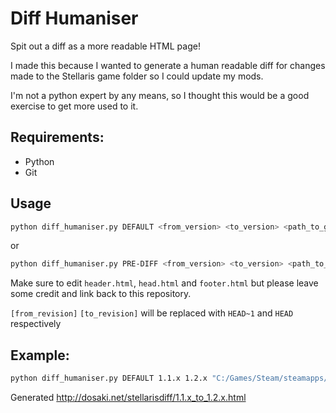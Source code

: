 # Diff Humaniser
Spit out a diff as a more readable HTML page!

I made this because I wanted to generate a human readable diff for changes made to the Stellaris game folder so I could update my mods.

I'm not a python expert by any means, so I thought this would be a good exercise to get more used to it.

## Requirements:
* Python
* Git

## Usage
```bash
python diff_humaniser.py DEFAULT <from_version> <to_version> <path_to_git_repo> [repository_name] [from_revision] [to_revision]
```
or
```bash
python diff_humaniser.py PRE-DIFF <from_version> <to_version> <path_to_diff_file>
```

Make sure to edit `header.html`, `head.html` and `footer.html` but please leave some credit and link back to this repository.

`[from_revision]` `[to_revision]` will be replaced with `HEAD~1` and `HEAD` respectively

## Example:
```bash
python diff_humaniser.py DEFAULT 1.1.x 1.2.x "C:/Games/Steam/steamapps/common/Stellaris/" "STELLARIS"
```
Generated http://dosaki.net/stellarisdiff/1.1.x_to_1.2.x.html
